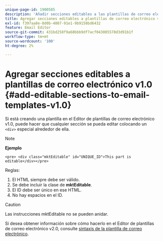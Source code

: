 ```yaml
---
unique-page-id: 1900585
description: 'Añadir secciones editables a las plantillas de correo electrónico v1.0: documentación de Marketo: documentación del producto'
title: Agregar secciones editables a plantillas de correo electrónico v1.0
exl-id: f397aa8e-0d0b-4007-91e1-9b9158bd6432
feature: Email Editor
source-git-commit: 431bd258f9a68bbb9df7acf043085578d3d91b1f
workflow-type: tm+mt
source-wordcount: '100'
ht-degree: 2%

---
```


# Agregar secciones editables a plantillas de correo electrónico v1.0 {#add-editable-sections-to-email-templates-v1.0}

Si está creando una plantilla en el Editor de plantillas de correo electrónico v1.0, puede hacer que cualquier sección se pueda editar colocando un `<div>` especial alrededor de ella.

>[!NOTE]
>
>**Ejemplo**
>
>`<pre> <div class="mktEditable" id="UNIQUE_ID">This part is editable</div></pre>`

Reglas:

1. El HTML siempre debe ser válido.
1. Se debe incluir la clase de **mktEditable**.
1. El ID debe ser único en ese HTML.
1. No hay espacios en el ID.

>[!CAUTION]
>
>Las instrucciones mktEditable no se pueden anidar.

Si desea obtener información sobre cómo hacerlo en el Editor de plantillas de correo electrónico v2.0, consulte [sintaxis de la plantilla de correo electrónico](/help/marketo/product-docs/email-marketing/general/email-editor-2/email-template-syntax.md).
